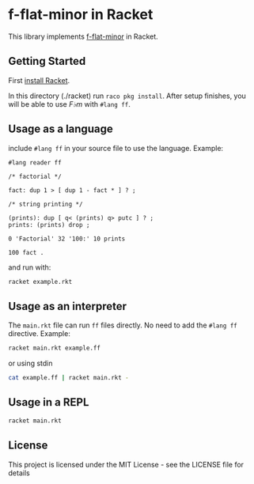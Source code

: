 # f-flat-minor in Racket

This library implements [f-flat-minor](../README.md) in Racket.

## Getting Started

First [install Racket](https://docs.racket-lang.org/getting-started/index.html).

In this directory (./racket) run `raco pkg install`.  After setup finishes, you will be able to use _F♭m_ with `#lang ff`.

## Usage as a language

include `#lang ff` in your source file to use the language.  Example:

```forth
#lang reader ff

/* factorial */

fact: dup 1 > [ dup 1 - fact * ] ? ;

/* string printing */

(prints): dup [ q< (prints) q> putc ] ? ;
prints: (prints) drop ;

0 'Factorial' 32 '100:' 10 prints

100 fact .
```

and run with:

```sh
racket example.rkt
```

## Usage as an interpreter

The `main.rkt` file can run `ff` files directly.  No need to add the `#lang ff` directive.  Example:

```sh
racket main.rkt example.ff
```

or using stdin

```sh
cat example.ff | racket main.rkt -
```

## Usage in a REPL

```sh
racket main.rkt
```

## License

This project is licensed under the MIT License - see the LICENSE file for details
